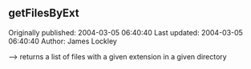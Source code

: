 ## getFilesByExt

Originally published: 2004-03-05 06:40:40
Last updated: 2004-03-05 06:40:40
Author: James Lockley

--> returns a list of files with a given extension in a given directory